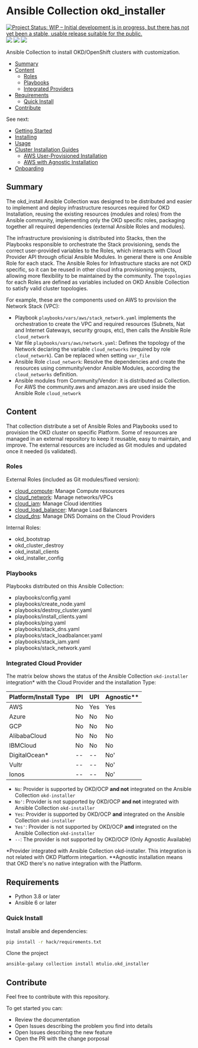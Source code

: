 # Ansible Collection okd_installer

[![Project Status: WIP – Initial development is in progress, but there has not yet been a stable, usable release suitable for the public.](https://www.repostatus.org/badges/latest/wip.svg)](https://www.repostatus.org/#wip)
![](https://github.com/mtulio/ansible-role-cloud-dns/actions/workflows/release.yml/badge.svg)
![](https://github.com/mtulio/ansible-role-cloud-dns/actions/workflows/ci.yml/badge.svg?branch=main)
![](https://img.shields.io/ansible/role/59600)


Ansible Collection to install OKD/OpenShift clusters with customization.

- [Summary](#summary)
- [Content](#content)
    - [Roles](#content-roles)
    - [Playbooks](#content-playbooks)
    - [Integrated Providers](#content-providers)
- [Requirements](#requirements)
    - [Quick Install](#content-quick-install)
- [Contribute](#contribute)

See next:

- [Getting Started](./Getting-started.md)
- [Installing](./Installing.md)
- [Usage](./Usage.md)
- [Cluster Installation Guides](#)
    - [AWS User-Provisioned Installation](./installing/aws-upi.md)
    - [AWS with Agnostic Installation](./installing/aws-agnostic.md)
    <!-- - [DigitalOcean with Agnostic Installation](./installing/digitalOcean-agnostic.md) -->
- [Onboarding](./Onboarding.md)


## Summary <a name="summary"></a>

The okd_install Ansible Collection was designed to be distributed and easier to implement and deploy infrastructure resources required for OKD Installation, reusing the existing resources (modules and roles) from the Ansible community, implementing only the OKD specific roles, packaging together all required dependencies (external Ansible Roles and modules).

The infrastructure provisioning is distributed into Stacks, then the Playbooks responsible to orchestrate the Stack provisioning, sends the correct user-provided variables to the Roles, which interacts with Cloud Provider API through oficial Ansible Modules. In general there is one Ansible Role for each stack. The Ansible Roles for Infrastructure stacks are not OKD specific, so it can be reused in other cloud infra provisioning projects, allowing more flexibility to be maintained by the community. The `topologies` for each Roles are defined as variables included on OKD Ansible Collection to satisfy valid cluster topologies.

For example, these are the components used on AWS to provision the Network Stack (VPC):

- Playbook `playbooks/vars/aws/stack_network.yaml` implements the orchestration to create the VPC and required resources (Subnets, Nat and Internet Gateways, security groups, etc), then calls the Ansible Role `cloud_network`
- Var file `playbooks/vars/aws/network.yaml`: Defines the topology of the Network declaring the variable `cloud_networks` (required by role `cloud_network`). Can be replaced when setting `var_file`
- Ansible Role `cloud_network`: Resolve the dependencies and create the resources using community/vendor Ansible Modules, according the `cloud_networks` definition.
- Ansible modules from Community/Vendor: it is distributed as Collection. For AWS the community.aws and amazon.aws are used inside the Ansible Role `cloud_network`

## Content <a name="content"></a>

That collection distribute a set of Ansible Roles and Playbooks used to provision the OKD cluster on specific Platform. Some of resources are managed in an external repository to keep it reusable, easy to maintain, and improve. The external resources are included as Git modules and updated once it needed (is validated).

### Roles <a name="content-roles"></a>

External Roles (included as Git modules/fixed version):

- [cloud_compute](https://github.com/mtulio/ansible-role-cloud-compute): Manage Compute resources
- [cloud_network](https://github.com/mtulio/ansible-role-cloud-compute): Manage networks/VPCs
- [cloud_iam](https://github.com/mtulio/ansible-role-cloud-compute): Manage Cloud identities
- [cloud_load_balancer](https://github.com/mtulio/ansible-role-cloud-compute): Manage Load Balancers
- [cloud_dns](https://github.com/mtulio/ansible-role-cloud-dns): Manage DNS Domains on the Cloud Providers

Internal Roles:

- okd_bootstrap
- okd_cluster_destroy
- okd_install_clients
- okd_installer_config

### Playbooks <a name="content-playbooks"></a>

Playbooks distributed on this Ansible Collection:

- playbooks/config.yaml
- playbooks/create_node.yaml
- playbooks/destroy_cluster.yaml
- playbooks/install_clients.yaml
- playbooks/ping.yaml
- playbooks/stack_dns.yaml
- playbooks/stack_loadbalancer.yaml
- playbooks/stack_iam.yaml
- playbooks/stack_network.yaml

### Integrated Cloud Provider <a name="content-providers"></a>

The matrix below shows the status of the Ansible Collection `okd-installer` integration* with the Cloud Provider and the installation Type:

| Platform/Install Type | IPI | UPI | Agnostic** |
| -- | -- | -- | -- |
| AWS | No | Yes | Yes |
| Azure | No | No | No |
| GCP | No | No | No |
| AlibabaCloud | No | No | No |
| IBMCloud | No | No | No |
| DigitalOcean* | -- | -- | No' |
| Vultr | -- | -- | No' |
| Ionos | -- | -- | No' |

- `No`: Provider is supported by OKD/OCP **and not** integrated on the Ansible Collection `okd-installer`
- `No'`: Provider is not supported by OKD/OCP **and not** integrated with  Ansible Collection `okd-installer`
- `Yes`: Provider is supported by OKD/OCP **and** integrated on the Ansible Collection `okd-installer`
- `Yes'`: Provider is not supported by OKD/OCP **and** integrated on the Ansible Collection `okd-installer`
- `--`: The provider is not supported by OKD/OCP (Only Agnostic Available)

*Provider integrated with Ansible Collection okd-installer. This integration is not related with OKD Platform integartion.
**Agnostic installation means that OKD there's no native integration with the Platform.

## Requirements <a name="requirements"></a>

- Python 3.8 or later
- Ansible 6 or later

### Quick Install <a name="content-quick-install"></a>

Install ansible and dependencies:

```bash
pip install -r hack/requirements.txt
```

Clone the project
```bash
ansible-galaxy collection install mtulio.okd_installer
```

## Contribute

Feel free to contribute with this repository.

To get started you can:

- Review the documentation
- Open Issues describing the problem you find into details
- Open Issues describing the new feature
- Open the PR with the change porposal

